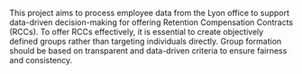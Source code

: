 This project aims to process employee data from the Lyon office to support data-driven decision-making for offering Retention Compensation Contracts (RCCs).
To offer RCCs effectively, it is essential to create objectively defined groups rather than targeting
individuals directly. Group formation should be based on transparent and data-driven criteria to
ensure fairness and consistency.
